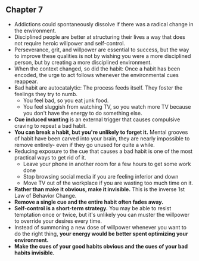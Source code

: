 ## Chapter 7
- Addictions could spontaneously dissolve if there was a radical change in the environment.
- Disciplined people are better at structuring their lives a way that does not require heroic willpower and self-control. 
- Perseverance, grit, and willpower are essential to success, but the way to improve these qualities is not by wishing you were a more disciplined person, but by creating a more disciplined environment. 
- When the context changed, so did the habit: Once a habit has been encoded, the urge to act follows whenever the environmental cues reappear. 
- Bad habit are autocatalytic: The process feeds itself. They foster the feelings they try to numb. 
    - You feel bad, so you eat junk food. 
    - You feel sluggish from watching TV, so you watch more TV because you don't have the energy to do something else. 
- **Cue induced wanting** is an external trigger that causes compulsive craving to repeat a bad habit. 
- **You can break a habit, but you're unlikely to forget it.** Mental grooves of habit have been carved into your brain, they are nearly impossible to remove entirely- even if they go unused for quite a while. 
- Reducing exposure to the cue that causes a bad habit is one of the most practical ways to get rid of it. 
    - Leave your phone in another room for a few hours to get some work done
    - Stop browsing social media if you are feeling inferior and down 
    - Move TV out of the workplace if you are wasting too much time on it. 
- **Rather than make it obvious, make it invisible.** This is the inverse 1st Law of Behavior Change. 
- **Remove a single cue and the entire habit often fades away.**
- **Self-control is a short-term strategy.** You may be able to resist temptation once or twice, but it's unlikely you can muster the willpower to override your desires every time. 
- Instead of summoning a new dose of willpower whenever you want to do the right thing, **your energy would be better spent optimizing your environment.**
- **Make the cues of your good habits obvious and the cues of your bad habits invisible.**
